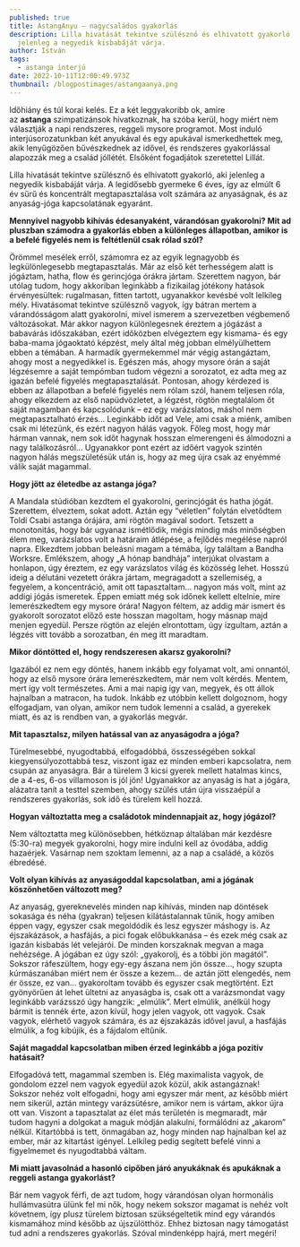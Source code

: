 ```yaml
---
published: true
title: AstangAnyu – nagycsaládos gyakorlás
description: Lilla hivatását tekintve szülésznő és elhivatott gyakorló, aki
  jelenleg a negyedik kisbabáját várja.
author: István
tags:
  - astanga interjú
date: 2022-10-11T12:00:49.973Z
thumbnail: /blogpostimages/astangaanya.png
---
```

Időhiány és túl korai kelés. Ez a két leggyakoribb ok, amire az **astanga** szimpatizánsok hivatkoznak, ha szóba kerül, hogy miért nem választják a napi rendszeres, reggeli mysore programot. Most induló interjúsorozatunkban két anyukával és egy apukával ismerkedhettek meg, akik lenyűgözően bűvészkednek az idővel, és rendszeres gyakorlással alapozzák meg a család jóllétét. Elsőként fogadjátok szeretettel Lillát.

Lilla hivatását tekintve szülésznő és elhivatott gyakorló, aki jelenleg a negyedik kisbabáját várja. A legidősebb gyermeke 6 éves, így az elmúlt 6 év sűrű és koncentrált megtapasztalása volt számára az anyaságnak, és az anyaság-jóga kapcsolatának egyaránt.<br/>

**Mennyivel nagyobb kihívás édesanyaként, várandósan gyakorolni? Mit ad pluszban számodra a gyakorlás ebben a különleges állapotban, amikor is a befelé figyelés nem is feltétlenül csak rólad szól?**<br/>

Örömmel mesélek erről, számomra ez az egyik legnagyobb és legkülönlegesebb megtapasztalás. Már az első két terhességem alatt is jógáztam, hatha, flow és gerincjóga órákra jártam. Szerettem nagyon, bár utólag tudom, hogy akkoriban leginkàbb a fizikailag jótékony hatások érvényesültek: rugalmasan, fitten tartott, ugyanakkor kevésbé volt lelkileg mély. Hivatásomat tekintve szülésznő vagyok, így bátran mertem a várandósságom alatt gyakorolni, mivel ismerem a szervezetben végbemenő változásokat. Már akkor nagyon különlegesnek éreztem a jógázást a babavárás időszakában, ezért időközben elvégeztem egy kismama- és egy baba-mama jógaoktató képzést, mely által még jobban elmélyülhettem ebben a témában. A harmadik gyermekemmel már végig astangáztam, ahogy most a negyedikkel is. Egészen más, ahogy mysore órán a saját légzésemre a saját tempómban tudom végezni a sorozatot, ez adta meg az igazán befelé figyelés megtapasztalását. Pontosan, ahogy kérdezed is ebben az állapotban a befelé figyelés nem rólam szól, hanem teljesen róla, ahogy elkezdem az első napüdvözletet, a légzést, rögtön megtalálom őt saját magamban és kapcsolódunk – ez egy varázslatos, máshol nem megtapasztalható érzés… Leginkább időt ad Vele, ami csak a miénk, amiben csak mi létezünk, és ezért nagyon hálás vagyok. Főleg most, hogy már hárman vannak, nem sok időt hagynak hosszan elmerengeni és álmodozni a nagy találkozásról… Ugyanakkor pont ezért az időért vagyok szintén nagyon hálás megszületésük után is, hogy az meg újra csak az enyémmé válik saját magammal.

**Hogy jött az életedbe az astanga jóga?**

A Mandala stúdióban kezdtem el gyakorolni, gerincjógát és hatha jógát. Szerettem, élveztem, sokat adott. Aztán egy “véletlen” folytán elvetődtem Toldi Csabi astanga órájára, ami rögtön magával sodort. Tetszett a monotonitás, hogy bár ugyanaz ismétlődik, mégis mindig más minőségben élem meg, varázslatos volt a határaim átlépése, a fejlődés megélése napról napra. Elkezdtem jobban beleásni magam a témába, így találtam a Bandha Worksre. Emlékszem, ahogy „A hónap bandhája” interjúkat olvastam a honlapon, úgy éreztem, ez egy varázslatos világ és közösség lehet. Hosszú ideig a délutáni vezetett órákra jártam, megragadott a szellemiség, a fegyelem, a koncentráció, amit ott tapasztaltam… nagyon más volt, mint az addigi jógás ismeretek. Éppen emiatt még sok időnek kellett eltelnie, mire lemerészkedtem egy mysore órára! Nagyon féltem, az addig már ismert és gyakorolt sorozatot előző este hosszan magoltam, hogy másnap majd menjen egyedül. Persze rögtön az elején elrontottam, úgy izgultam, aztán a légzés vitt tovább a sorozatban, én meg itt maradtam.

**Mikor döntötted el, hogy rendszeresen akarsz gyakorolni?**

Igazából ez nem egy döntés, hanem inkább egy folyamat volt, ami onnantól, hogy az első mysore órára lemerészkedtem, már nem volt kérdés. Mentem, mert így volt természetes. Ami a mai napig így van, megyek, és ott állok hajnalban a matracon, ha tudok. Inkább ez utóbbin kellett dolgoznom, hogy elfogadjam, van olyan, amikor nem tudok lemenni a család, a gyerekek miatt, és az is rendben van, a gyakorlás megvár.

**Mit tapasztalsz, milyen hatással van az anyaságodra a jóga?**

Türelmesebbé, nyugodtabbá, elfogadóbbá, összességében sokkal kiegyensúlyozottabbá tesz, viszont igaz ez minden emberi kapcsolatra, nem csupán az anyaságra. Bár a türelem 3 kicsi gyerek mellett hatalmas kincs, de a 4-es, 6-os villamoson is jól jön! Ugyanakkor az anyaság is hat a jógára, alázatra tanít a testtel szemben, ahogy szülés után újra visszaépül a rendszeres gyakorlás, sok idő és türelem kell hozzá.

**Hogyan változtatta meg a családotok mindennapjait az, hogy jógázol?**

Nem változtatta meg különösebben, hétköznap általában már kezdésre (5:30-ra) megyek gyakorolni, hogy mire indulni kell az óvodába, addig hazaérjek. Vasárnap nem szoktam lemenni, az a nap a családé, a közös ébredésé.

**Volt olyan kihívás az anyaságoddal kapcsolatban, ami a jógának köszönhetően változott meg?**

Az anyaság, gyereknevelés minden nap kihívás, minden nap döntések sokasága és néha (gyakran) teljesen kilátástalannak tűnik, hogy amiben éppen vagy, egyszer csak megoldódik és lesz egyszer máshogy is. Az éjszakázások, a hasfájás, a pici fogak előbukkanása – és ezek még csak az igazán kisbabás lét velejárói. De minden korszaknak megvan a maga nehézsége. A jógában ez úgy szól: „gyakorolj, és a többi jön magától”. Sokszor ráfeszültem, hogy egy-egy ászana nem jön össze…, hogy szupta kúrmászanában miért nem ér össze a kezem… de aztán jött elengedés, nem ér össze, ez van… gyakoroltam tovább és egyszer csak megtörtént. Ezt gyönyörűen át lehet ültetni az anyaságba is, csak ott a varázsmondat vagy leginkább varázsszó úgy hangzik: „elmúlik”. Mert elmúlik, anélkül hogy bármit is tennék érte, azon kívül, hogy jelen vagyok, ott vagyok. Csak vagyok, elérhető vagyok számára, és az éjszakázás idővel javul, a hasfájás elmúlik, a fog kibújik, és a fájdalom eltűnik.

**Saját magaddal kapcsolatban miben érzed leginkább a jóga pozitív hatásait?**

Elfogadóvá tett, magammal szemben is. Elég maximalista vagyok, de gondolom ezzel nem vagyok egyedül azok közül, akik astangáznak! Sokszor nehéz volt elfogadni, hogy ami egyszer már ment, az később miért nem sikerül, aztán mintegy varázsütésre, amikor nem is vártam, akkor újra ott van. Viszont a tapasztalat az élet más területén is megmaradt, már tudom hagyni a dolgokat a maguk módján alakulni, formálódni az „akarom” nélkül. Kitartóbbá is tett, önmagában az, hogy minden nap hajnalban kel az ember, már az kitartást igényel. Lelkileg pedig segített befelé vinni a figyelmemet és nyugodtabbá váltam.

**Mi miatt javasolnád a hasonló cipőben járó anyukáknak és apukáknak a reggeli astanga gyakorlást?**

Bár nem vagyok férfi, de azt tudom, hogy várandósan olyan hormonális hullámvasútra ülünk fel mi nők, hogy nekem sokszor magamat is nehéz volt követnem, így plusz türelem biztosan szükségeltetik mind egy várandós kismamához mind később az újszülötthöz. Ehhez biztosan nagy támogatást tud adni a rendszeres gyakorlás. Szóval mindenképp hajrá, mert megéri!